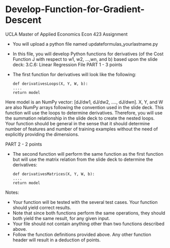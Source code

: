 # Develop-Function-for-Gradient-Descent
UCLA Master of Applied Economics Econ 423 Assignment
- You will upload a python file named updateformulas_yourlastname.py 
- In this file, you will develop Python functions for derivatives (of the Cost Function J with respect to w1, w2, ...,wn, and b) based upon the slide deck:
   3.C.6: Linear Regression File 
PART 1 - 3 points
- The first function for derivatives will look like the following:

      def derivativesLoops(X, Y, W, b):
      ....
      return model
Here model is an NumPy vector: [dJ/dw1, dJ/dw2, ...., dJ/dwn]. X, Y, and W are also NumPy arrays following the convention used in the slide deck. This function will use the loops to determine derivatives. Therefore, you will use the summation relationship in the slide deck to create the nested loops. Your function should be general in the sense that it should determine number of features and number of training examples without the need of explicitly providing  the dimensions. 

PART 2 - 2 points
- The second function will perform the same function as the first function but will use the matrix relation from the slide deck to determine the derivatives:

      def derivativesMatrices(X, Y, W, b):
      ....
      return model
Notes:

- Your function will be tested with the several test cases. Your function should yield correct results. 
- Note that since both functions perform the same operations, they  should both yield the same result, for any given input.
- Your file should not contain anything other than two functions described above. 
- Follow the function definitions provided above. Any other function header will result in a deduction of points. 
